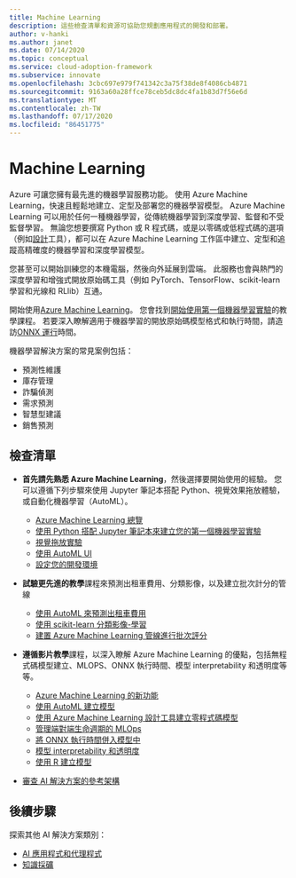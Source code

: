 ```yaml
---
title: Machine Learning
description: 這些檢查清單和資源可協助您規劃應用程式的開發和部署。
author: v-hanki
ms.author: janet
ms.date: 07/14/2020
ms.topic: conceptual
ms.service: cloud-adoption-framework
ms.subservice: innovate
ms.openlocfilehash: 3cbc697e979f741342c3a75f38de8f4086cb4871
ms.sourcegitcommit: 9163a60a28ffce78ceb5dc8dc4fa1b83d7f56e6d
ms.translationtype: MT
ms.contentlocale: zh-TW
ms.lasthandoff: 07/17/2020
ms.locfileid: "86451775"
---
```

<!-- cSpell:ignore scikit RLlib ONNX Jupyter -->

# <a name="machine-learning"></a>Machine Learning

Azure 可讓您擁有最先進的機器學習服務功能。 使用 Azure Machine Learning，快速且輕鬆地建立、定型及部署您的機器學習模型。 Azure Machine Learning 可以用於任何一種機器學習，從傳統機器學習到深度學習、監督和不受監督學習。 無論您想要撰寫 Python 或 R 程式碼，或是以零碼或低程式碼的選項（例如[設計](https://docs.microsoft.com/azure/machine-learning/tutorial-designer-automobile-price-train-score)工具），都可以在 Azure Machine Learning 工作區中建立、定型和追蹤高精確度的機器學習和深度學習模型。

您甚至可以開始訓練您的本機電腦，然後向外延展到雲端。 此服務也會與熱門的深度學習和增強式開放原始碼工具（例如 PyTorch、TensorFlow、scikit-learn 學習和光線和 RLlib）互通。

開始使用[Azure Machine Learning](https://docs.microsoft.com/azure/machine-learning/)。 您會找到[開始使用第一個機器學習實驗](https://docs.microsoft.com/azure/machine-learning/tutorial-1st-experiment-sdk-setup)的教學課程。 若要深入瞭解適用于機器學習的開放原始碼模型格式和執行時間，請造訪[ONNX 運行](http://onnxruntime.ai)時間。

機器學習解決方案的常見案例包括：

- 預測性維護
- 庫存管理
- 詐騙偵測
- 需求預測
- 智慧型建議
- 銷售預測

## <a name="checklist"></a>檢查清單

- **首先請先熟悉 Azure Machine Learning**，然後選擇要開始使用的經驗。 您可以遵循下列步驟來使用 Jupyter 筆記本搭配 Python、視覺效果拖放體驗，或自動化機器學習（AutoML）。

  - [Azure Machine Learning 總覽](https://docs.microsoft.com/azure/machine-learning/overview-what-is-azure-ml)
  - [使用 Python 搭配 Jupyter 筆記本來建立您的第一個機器學習實驗](https://docs.microsoft.com/azure/machine-learning/tutorial-1st-experiment-sdk-setup)
  - [視覺拖放實驗](https://docs.microsoft.com/azure/machine-learning/tutorial-designer-automobile-price-train-score)
  - [使用 AutoML UI](https://docs.microsoft.com/azure/machine-learning/tutorial-first-experiment-automated-ml)
  - [設定您的開發環境](https://docs.microsoft.com/azure/machine-learning/how-to-configure-environment)

- **試驗更先進的教學**課程來預測出租車費用、分類影像，以及建立批次計分的管線

  - [使用 AutoML 來預測出租車費用](https://docs.microsoft.com/azure/machine-learning/tutorial-auto-train-models)
  - [使用 scikit-learn 分類影像-學習](https://docs.microsoft.com/azure/machine-learning/tutorial-train-models-with-aml)
  - [建置 Azure Machine Learning 管線進行批次評分](https://docs.microsoft.com/azure/machine-learning/tutorial-pipeline-batch-scoring-classification)

- **遵循影片教學**課程，以深入瞭解 Azure Machine Learning 的優點，包括無程式碼模型建立、MLOPS、ONNX 執行時間、模型 interpretability 和透明度等等。

  - [Azure Machine Learning 的新功能](https://channel9.msdn.com/Shows/AI-Show/Allup-Azure-ML)
  - [使用 AutoML 建立模型](https://aka.ms/automlvideo)
  - [使用 Azure Machine Learning 設計工具建立零程式碼模型](https://aka.ms/studioanddesigner)
  - [管理端對端生命週期的 MLOps](https://aka.ms/mlopsvideo)
  - [將 ONNX 執行時間併入模型中](https://www.youtube.com/watch?v=qy7X2JGLUC4)
  - [模型 interpretability 和透明度](https://aka.ms/azuremlinterpret)
  - [使用 R 建立模型](https://aka.ms/Rmodels)

- [審查 AI 解決方案的參考架構](https://docs.microsoft.com/azure/architecture/browse/#ai--machine-learning)

## <a name="next-steps"></a>後續步驟

探索其他 AI 解決方案類別：

- [AI 應用程式和代理程式](./ai-applications.md)
- [知識採礦](./knowledge-mining.md)
